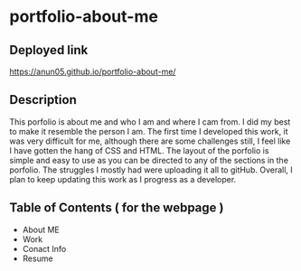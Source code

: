 # portfolio-about-me

## Deployed link
https://anun05.github.io/portfolio-about-me/

## Description
This porfolio is about me and who I am and where I cam from. I did my best to make it resemble the person I am. The first time I developed this work, it was very difficult for me, although there are some challenges still, I feel like I have gotten the hang of CSS and HTML. The layout of the porfolio is simple and easy to use as you can be directed to any of the sections in the porfolio. The struggles I mostly had were uploading it all to gitHub. Overall, I plan to keep updating this work as I progress as a developer. 

## Table of Contents ( for the webpage ) 
- About ME
- Work 
- Conact Info 
- Resume 
